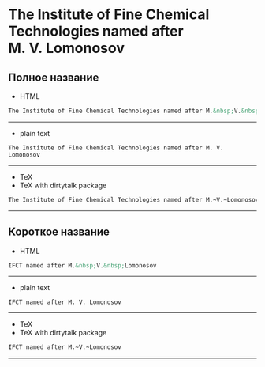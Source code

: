 



# The Institute of Fine Chemical Technologies named after M.&nbsp;V.&nbsp;Lomonosov

## Полное название

- HTML


```html
The Institute of Fine Chemical Technologies named after M.&nbsp;V.&nbsp;Lomonosov
```

---
- plain text


```text
The Institute of Fine Chemical Technologies named after M. V. Lomonosov
```

---
- TeX
- TeX with dirtytalk package


```tex
The Institute of Fine Chemical Technologies named after M.~V.~Lomonosov
```

---
## Короткое название

- HTML


```html
IFCT named after M.&nbsp;V.&nbsp;Lomonosov
```

---
- plain text


```text
IFCT named after M. V. Lomonosov
```

---
- TeX
- TeX with dirtytalk package


```tex
IFCT named after M.~V.~Lomonosov
```

---